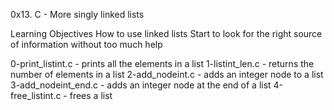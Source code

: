 0x13. C - More singly linked lists

Learning Objectives
How to use linked lists
Start to look for the right source of information without too much help

0-print_listint.c - prints all the elements in a list
1-listint_len.c - returns the number of elements in a list
2-add_nodeint.c - adds an integer node to a list
3-add_nodeint_end.c - adds an integer node at the end of a list
4-free_listint.c - frees a list
